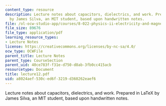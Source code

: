 ```yaml
---
content_type: resource
description: Lecture notes about capacitors, dielectrics, and work. Prepared in LaTeX
  by James Silva, an MIT student, based upon handwritten notes.
file: /ol-ocw-studio-app/courses/8-022-physics-ii-electricity-and-magnetism-fall-2006/a8024aef530ced6f3219d360262eaef6_lecture12.pdf
file_size: 89676
file_type: application/pdf
learning_resource_types:
- Lecture Notes
license: https://creativecommons.org/licenses/by-nc-sa/4.0/
ocw_type: OCWFile
parent_title: Lecture Notes
parent_type: CourseSection
parent_uid: 40ce783f-f31e-d750-d8ab-3fb0cc415acb
resourcetype: Document
title: lecture12.pdf
uid: a8024aef-530c-ed6f-3219-d360262eaef6
---
```

Lecture notes about capacitors, dielectrics, and work. Prepared in LaTeX by James Silva, an MIT student, based upon handwritten notes.